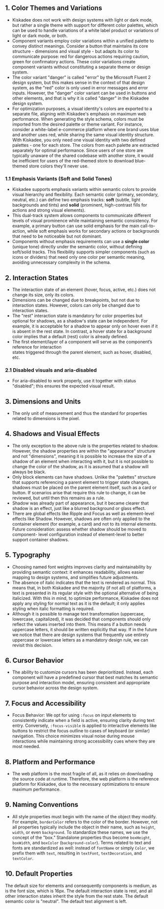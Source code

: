 ## 1. Color Themes and Variations
- Kiskadee does not work with design systems with light or dark mode, but rather a single theme with
  support for different color palettes, which can be used to handle variations of a white label
  product or variations of light or dark mode, or both.
- Component variants employ color variations within a unified palette to convey distinct meanings.
  Consider a button that maintains its core structure - dimensions and visual style - but adapts its
  color to communicate purpose: red for dangerous actions requiring caution, green for confirmatory
  actions. These color variations create component variants without constituting a separate theme or
  design system.
- The color variant "danger" is called "error" by the Microsoft Fluent 2 design system, but this
  makes sense in the context of that design system, as the "red" color is only used in error
  messages and error inputs. However, the "danger" color variant can be used in buttons and other
  elements, and that is why it is called "danger" in the Kiskadee design system.
- For optimization purposes, a visual identity's colors are exported to a separate file, aligning
  with Kiskadee's emphasis on maximum web performance. When generating the style schema, colors must
  be imported from the desired palette or theme variant. For instance, consider a white-label
  e-commerce platform where one brand uses blue and another uses red, while sharing the same visual
  identity structure. With Kiskadee, you only need one visual identity with two defined palettes -
  one for each store. The colors from each palette are extracted separately for optimal performance.
  Since users of one store are typically unaware of the shared codebase with another store, it would
  be inefficient for users of the red-themed store to download blue-themed store colors they'll
  never use.

### 1.1 Emphasis Variants (Soft and Solid Tones)
- Kiskadee supports emphasis variants within semantic colors to provide visual hierarchy and
  flexibility. Each semantic color (primary, secondary, neutral, etc.) can define two emphasis
  tracks: **soft** (subtle, light backgrounds and tints) and **solid** (prominent, high-contrast
  fills for actions and strong visual elements).
- This dual-track system allows components to communicate different levels of visual prominence
  while maintaining semantic consistency. For example, a primary button can use solid emphasis for
  the main call-to-action, while soft emphasis works for secondary actions or backgrounds that need
  to be noticeable but not dominant.
- Components without emphasis requirements can use a **single color** (unique tone) directly under
  the semantic color, without defining soft/solid tracks. This flexibility supports simpler
  components (such as icons or dividers) that need only one color per semantic meaning, avoiding
  unnecessary complexity in the schema.

## 2. Interaction States
- The interaction state of an element (hover, focus, active, etc.) does not change its size, only
  its colors.
- Dimensions can be changed due to breakpoints, but not due to interaction states. However, colors
  can only be changed due to interaction states.
- The "rest" interaction state is mandatory for color properties but optional for shadows, as a
  shadow's state can be independent. For example, it is acceptable for a shadow to appear only on
  hover even if it is absent in the rest state. In contrast, a hover state for a background color
  implies that a default (rest) color is already defined.
- The first element/layer of a component will serve as the component’s reference for interaction  
  states triggered through the parent element, such as hover, disabled, etc.

### 2.1 Disabled visuals and aria-disabled
- For aria-disabled to work properly, use it together with status "disabled"; this ensures the 
  expected visual result.

## 3. Dimensions and Units
- The only unit of measurement and thus the standard for properties related to dimensions is the
  pixel.

## 4. Shadows and Visual Effects
- The only exception to the above rule is the properties related to shadow. However, the shadow
  properties are within the "appearance" structure and not "dimensions", meaning it is possible to
  increase the size of a shadow of an element when interacting with it, but it is not possible to
  change the color of the shadow, as it is assumed that a shadow will always be black.
- Only block elements can have shadows. Unlike the "palettes" structure that supports referencing a
  parent element to trigger state changes, shadows must be placed on the parent element itself, such
  as a card or button. If scenarios arise that require this rule to change, it can be reviewed, but
  until then this remains as a rule.
- Shadow was already part of appearance, but it became clearer that shadow is an effect, just like
  a blurred background or glass effect.
- There are global effects like Ripple and Focus as well as element-level effects like Shadow.
  However, shadows are often only applied to the container element (for example, a card) and not to
  its internal elements. Future consideration: assess whether shadow should be moved to component-
  level configuration instead of element-level to better support container shadows.


## 5. Typography
- Choosing named font weights improves clarity and maintainability by providing semantic context: it
  enhances readability, allows easier mapping to design systems, and simplifies future adjustments.
- The absence of italic indicates that the text is rendered as normal. This means that, in both
  Kiskadee and the majority (if not all) of platforms, a text is presented in its regular style with
  the optional alternative of being italicized. With this in mind, to optimize performance, Kiskadee
  does not apply any styling for normal text as it is the default; it only applies styling when
  italic formatting is required.
- Although it is possible to manage text transformation (uppercase, lowercase, capitalized), it was
  decided that components should only reflect the values inserted into them. This means if a button
  needs uppercase letters, it should be written explicitly that way. If in the future we notice that
  there are design systems that frequently use entirely uppercase or lowercase letters as a
  mandatory design rule, we can revisit this decision.

## 6. Cursor Behavior
- The ability to customize cursors has been deprioritized. Instead, each component will have a
  predefined cursor that best matches its semantic purpose and interaction model, ensuring
  consistent and appropriate cursor behavior across the design system.

## 7. Focus and Accessibility
- Focus Behavior: We opt for using `:focus` on input elements to consistently indicate when a field
  is active, ensuring clarity during text entry. Conversely, `:focus-visible` is applied to
  interactive elements like buttons to restrict the focus outline to cases of keyboard (or similar)
  navigation. This choice minimizes visual noise during mouse interactions while maintaining strong
  accessibility cues where they are most needed.

## 8. Platform and Performance
- The web platform is the most fragile of all, as it relies on downloading the source code at
  runtime. Therefore, the web platform is the reference platform for Kiskadee, due to the necessary
  optimizations to ensure maximum performance.

## 9. Naming Conventions
- All style properties must begin with the name of the object they modify. For example, 
  `borderColor` refers to the color of the border. However, not all properties typically include the 
  object in their name, such as `height`, `width`, or even `background`. To standardize these names,
  we use the concept of the "box." Standalone properties thus become `boxHeight`, `boxWidth`, and
  `boxColor` (`background-color`). Terms related to text and fonts are standardized as well: instead
  of `fontName` or simply `Color`, we prefix them with `text`, resulting in `textFont`, 
  `textDecoration`, and `textColor`.

## 10. Default Properties
The default size for elements and consequently components is medium, as is the font size, which is
16px. The default interaction state is rest, and all other interaction states inherit the style from
the rest state. The default semantic color is "neutral". The default text alignment is left.

